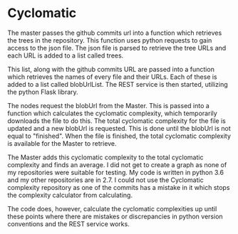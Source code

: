 # Cyclomatic

The master passes the github commits url into a function which retrieves the trees in the repository. This function uses python requests to gain access to the json file. The json file is parsed to retrieve the tree URLs and each URL is added to a list called trees.

This list, along with the github commits URL are passed into a function which retrieves the names of every file and their URLs. Each of these is added to a list called blobUrlList. The REST service is then started, utilizing the python Flask library. 

The nodes request the blobUrl from the Master. This is passed into a function which calculates the cyclomatic complexity, which temporarily downloads the file to do this. The total cyclomatic complexity for the file is updated and a new blobUrl is requested. This is done until the blobUrl is not equal to "finished". When the file is finished, the total cyclomatic complexity is available for the Master to retrieve. 

The Master adds this cyclomatic complexity to the total cyclomatic complexity and finds an average. I did not get to create a graph as none of my repositories were suitable for testing. My code is written in python 3.6 and my other repositories are in 2.7. I could not use the Cyclomatic complexity repository as one of the commits has a mistake in it which stops the complexity calculator from calculating. 

The code does, however, calculate the cyclomatic complexities up until these points where there are mistakes or discrepancies in python version conventions and the REST service works.
